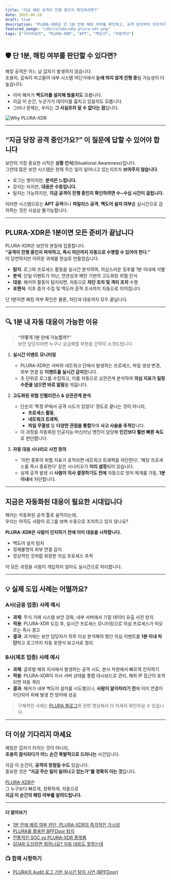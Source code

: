 ```yaml
---
title: "지금 해킹 공격이 진행 중인지 확인하려면?"
date: 2025-06-10
draft: true
description: "PLURA-XDR은 단 1분 안에 해킹 여부를 확인하고, 공격 탐지부터 차단까지 자동으로 대응합니다."
featured_image: "cdn/column/why-plura-xdr.png"
tags: ["사이버보안", "PLURA-XDR", "APT", "백도어", "자동차단"]
---
```


## 🛡️ 단 1분, 해킹 여부를 판단할 수 있다면?

해킹 공격은 어느 날 갑자기 발생하지 않습니다.  
조용히, 깊숙이 파고들어 내부 시스템 어딘가에서 **눈에 띄지 않게 진행 중**일 가능성이 더 높습니다.

- 이미 해커가 **백도어를 설치해 뒀을지도** 모릅니다.  
- 지금 이 순간, 누군가가 데이터를 훔치고 있을지도 모릅니다.  
- 그러나 문제는, 우리는 **그 사실조차 알 수 없다는 점**입니다.

![Why PLURA-XDR](https://blog.plura.io/cdn/column/why-plura-xdr.png)

<!--more-->

---

## “지금 당장 공격 중인가요?” 이 질문에 답할 수 있어야 합니다

보안의 가장 중요한 시작은 **상황 인식**(Situational Awareness)입니다.  
그런데 많은 보안 시스템은 현재 무슨 일이 일어나고 있는지조차 **보여주지 않습니다**.

- 로그는 쌓이지만, **분석은 느립니다.**
- 감지는 되지만, **대응은 수동입니다.**
- 탐지는 가능하지만, **지금 공격이 진행 중인지 확인하려면 수~수십 시간이 걸립니다.**

이러한 시스템으로는 **APT 공격**이나 **파일리스 공격**, **백도어 설치 여부**를 실시간으로 감지하는 것은 사실상 불가능합니다.

---

## PLURA-XDR은 1분이면 모든 준비가 끝납니다

PLURA-XDR은 보안의 본질에 집중합니다.  
**“공격이 진행 중인지 파악하고, 즉시 차단까지 자동으로 수행할 수 있어야 한다.”**  
이 당연하지만 어려운 과제를 현실로 만들었습니다.

- **탐지**: 로그와 프로세스 활동을 실시간 분석하여, 의심스러운 징후를 1분 이내에 식별  
- **분석**: 단일 이벤트가 아닌, 연관성과 패턴 기반의 고도화된 위협 인식  
- **대응**: 해커의 활동이 탐지되면, 자동으로 **차단 조치 및 격리 조치** 수행  
- **포렌식**: 이후 증거 수집 및 백도어 흔적 조사까지 자동으로 이어집니다

단 1분이면 해킹 여부 확인은 물론, 차단과 대응까지 모두 끝납니다.

---

## 🔍 1분 내 자동 대응이 가능한 이유

> **“어떻게 1분 만에 가능할까?”**  
> 보안 담당자라면 누구나 궁금해할 부분을 간략히 소개드립니다.

1. **실시간 이벤트 모니터링**  
   - PLURA-XDR은 서버와 네트워크 단에서 발생하는 프로세스, 파일 생성·변경, 외부 연결 등 **이벤트를 실시간 감지**합니다.  
   - 초 단위로 로그를 수집하고, 이를 자동으로 상관관계 분석하여 **의심 지표가 일정 수준을 넘으면 바로 알람**을 띄웁니다.

2. **고도화된 위협 인텔리전스 & 상관관계 분석**  
   - 단순히 ‘특정 IP에서 공격 시도가 있었다’ 정도로 끝나는 것이 아니라,  
     - **프로세스 활동**,  
     - **네트워크 트래픽**,  
     - **파일 무결성** 등 **다양한 관점을 통합**하여 **사고 사슬을 추적**합니다.  
   - 이 과정을 자동화된 인공지능·머신러닝 엔진이 담당해 **인간보다 훨씬 빠른 속도**로 판단합니다.

3. **자동 대응 시나리오 사전 정의**  
   - ‘이런 종류의 위협 지표가 포착되면 네트워크 트래픽을 차단한다’, ‘해당 프로세스를 즉시 종료한다’ 같은 시나리오가 **미리 설정**되어 있습니다.  
   - 실제 공격 발생 시 **사람이 의사 결정하기도 전에** 자동으로 방어 체계를 가동, **1분 이내**에 차단합니다.

---

## 지금은 자동화된 대응이 필요한 시대입니다

해커는 자동화된 공격 툴로 움직이는데,  
우리는 아직도 사람이 로그를 보며 수동으로 조치하고 있지 않나요?

**PLURA-XDR은 사람이 인지하기 전에 이미 대응을 시작합니다.**

- 백도어 설치 탐지  
- 정체불명의 외부 연결 감지  
- 정상적인 것처럼 위장한 의심 프로세스 추적  

이 모든 과정을 사람이 개입하지 않아도 실시간으로 처리합니다.

---

## 💡 실제 도입 사례는 어떨까요?

### A사(금융 업종) 사례 예시
- **과제**: 주식 거래 시스템 보안 강화, 내부 서버에서 기밀 데이터 유출 사전 방지  
- **적용**: PLURA-XDR 도입 후, 실시간 프로세스 모니터링으로 의심 프로세스가 떠오르는 즉시 경고  
- **결과**: 과거에는 보안 담당자가 하루 이상 분석해야 했던 의심 이벤트를 **1분 이내 차단**하고 로그까지 자동 포렌식 보고서로 정리

### B사(제조 업종) 사례 예시
- **과제**: 글로벌 해외 지사에서 발생하는 공격 시도, 본사 차원에서 빠르게 인지하기  
- **적용**: PLURA-XDR이 지사 서버 상태를 통합 대시보드로 관리, 해외 IP 접근이 포착되면 자동 격리  
- **결과**: 해커가 내부 백도어 설치를 시도했으나, **사람이 알아차리기 전**에 이미 연결이 차단되어 피해 발생 전 방어에 성공

> 구체적인 사례는 [PLURA 블로그](https://blog.plura.io/ko/respond/)와 관련 영상에서 더 자세히 확인하실 수 있습니다.

---

## 더 이상 기다리지 마세요

해킹은 갑자기 터지는 것이 아니라,  
**조용히 잠식되다가 어느 순간 폭발적으로 드러나는** 사건입니다.

지금 이 순간이, **공격의 정점일 수도** 있습니다.  
중요한 것은 **“지금 무슨 일이 일어나고 있는가”를 정확히 아는 것**입니다.

[PLURA-XDR](https://www.plura.io)은  
그 누구보다 빠르게, 정확하게, 자동으로  
**지금 이 순간의 해킹 여부를 알려드립니다.**

---

#### 더 알아보기

- [1분 안에 해킹 여부 판단, PLURA-XDR의 즉각적인 가시성](https://blog.plura.io/ko/respond/1-minute-detection/)
- [PLURA를 활용한 BPFDoor 탐지](https://blog.plura.io/ko/respond/bpfdoor_with_plura/)
- [전통적인 SOC vs PLURA-XDR 플랫폼](https://blog.plura.io/ko/column/traditional_soc_vs_plura_xdr/)
- [SOAR 도입하면 뭐하나요? 자동 대응도 못하는데](https://blog.plura.io/ko/column/why_soar_always_fails/)

### 📺 함께 시청하기
- [PLURA의 Audit 로그 기반 실시간 탐지 시연 (BPFDoor)](https://youtu.be/Rkz7vNAM0ZY)
